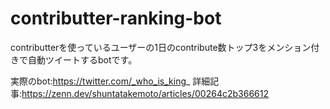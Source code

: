 # contributter-ranking-bot

contributterを使っているユーザーの1日のcontribute数トップ3をメンション付きで自動ツイートするbotです。

実際のbot:https://twitter.com/_who_is_king_
詳細記事:https://zenn.dev/shuntatakemoto/articles/00264c2b366612


